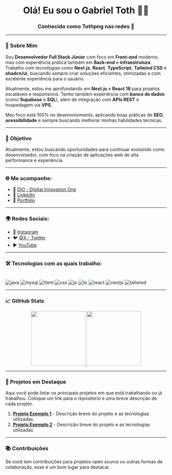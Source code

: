 <h1 align="center">Olá! Eu sou o Gabriel Toth 👨‍💻</h1>
<h3 align="center">Conhecido como <strong>Tothpng</strong> nas redes 👾</h3>

---

### 🚀 Sobre Mim
Sou **Desenvolvedor Full Stack Júnior** com foco em **Front-end** moderno, mas com experiência prática também em **Back-end** e **infraestrutura**. Trabalho com tecnologias como **Next.js**, **React**, **TypeScript**, **Tailwind CSS** e **shadcn/ui**, buscando sempre criar soluções eficientes, otimizadas e com excelente experiência para o usuário. 

Atualmente, estou me aprofundando em **Next.js** e **React 18** para projetos escaláveis e responsivos. Tenho também experiência com **banco de dados** (como **Supabase** e **SQL**), além de integração com **APIs REST** e hospedagem via **VPS**. 

Meu foco está 100% no desenvolvimento, aplicando boas práticas de **SEO**, **acessibilidade** e sempre buscando melhorar minhas habilidades técnicas.

---

### 🎯 Objetivo
Atualmente, estou buscando oportunidades para continuar evoluindo como desenvolvedor, com foco na criação de aplicações web de alta performance e experiência.

---

### 🌐 Me acompanhe:
- 👾 [DIO - Digital Innovation One](https://www.dio.me/users/toth_png)
- 💼 [LinkedIn](https://www.linkedin.com/in/tothpng/)
- 🧩 [Portfólio](https://www.tothdev.lat/)

---

### 🌍 Redes Sociais:
- 📸 [Instagram](https://www.instagram.com/tothpng/)
- 🐦 [@X - Twitter](https://x.com/tothpng)
- ▶️ [YouTube](https://www.youtube.com/@tothpng)

---

### 🛠️ Tecnologias com as quais trabalho:

<div style="display: inline_block"><br/>
  <img align="center" alt="java" src="https://img.shields.io/badge/Java-ED8B00?style=for-the-badge&logo=openjdk&logoColor=white">
  <img align="center" alt="mysql" src="https://img.shields.io/badge/MySQL-00000F?style=for-the-badge&logo=mysql&logoColor=white">
  <img align="center" alt="html" src="https://img.shields.io/badge/HTML5-E34F26?style=for-the-badge&logo=html5&logoColor=white">
  <img align="center" alt="css" src="https://img.shields.io/badge/CSS3-1572B6?style=for-the-badge&logo=css3&logoColor=white">
  <img align="center" alt="js" src="https://img.shields.io/badge/JavaScript-F7DF1E?style=for-the-badge&logo=javascript&logoColor=black">
  <img align="center" alt="ts" src="https://img.shields.io/badge/TypeScript-3178C6?style=for-the-badge&logo=typescript&logoColor=white">
  <img align="center" alt="react" src="https://img.shields.io/badge/React-61DAFB?style=for-the-badge&logo=react&logoColor=black">
  <img align="center" alt="nextjs" src="https://img.shields.io/badge/Next.js-000000?style=for-the-badge&logo=nextdotjs&logoColor=white">
  <img align="center" alt="tailwind" src="https://img.shields.io/badge/Tailwind_CSS-38B2AC?style=for-the-badge&logo=tailwind-css&logoColor=white">
</div>

---

### 📈 GitHub Stats

<div align="center">
  <a href="https://github.com/tothpng">
    <img height="170em" src="https://github-readme-stats.vercel.app/api?username=tothpng&show_icons=true&theme=tokyonight&hide_border=true"/>
    <img height="170em" src="https://github-readme-stats.vercel.app/api/top-langs/?username=tothpng&layout=compact&theme=tokyonight&hide_border=true"/>
  </a>
</div>

---

### 📂 Projetos em Destaque

Aqui você pode listar os principais projetos em que está trabalhando ou já trabalhou. Coloque um link para o repositório e uma breve descrição de cada projeto.

1. [**Projeto Exemplo 1**](https://github.com/tothpng/projeto1) - Descrição breve do projeto e as tecnologias utilizadas.
2. [**Projeto Exemplo 2**](https://github.com/tothpng/projeto2) - Descrição breve do projeto e as tecnologias utilizadas.

---

### 📚 Contribuições

Se você tem contribuições para projetos open source ou outras formas de colaboração, esse é um bom lugar para destacar.


